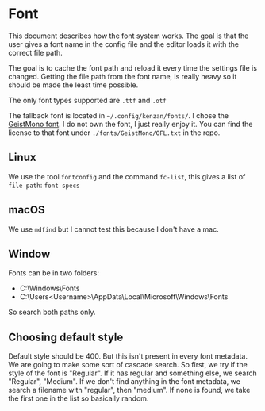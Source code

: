 # Font

This document describes how the font system works. The goal is that the user gives a font name in the config file and the editor loads it with the correct file path. 

The goal is to cache the font path and reload it every time the settings file is changed. Getting the file path from the font name, is really heavy so it should be made the least time possible. 

The only font types supported are `.ttf` and `.otf`

The fallback font is located in `~/.config/kenzan/fonts/`. I chose the [GeistMono font](https://vercel.com/font). I do not own the font, I just really enjoy it. You can find the license to that font under `./fonts/GeistMono/OFL.txt` in the repo. 

## Linux

We use the tool `fontconfig` and the command `fc-list`, this gives a list of `file path`: `font specs`

## macOS

We use `mdfind` but I cannot test this because I don't have a mac. 

## Window

Fonts can be in two folders: 
- C:\Windows\Fonts
- C:\Users\<Username>\AppData\Local\Microsoft\Windows\Fonts

So search both paths only. 

## Choosing default style

Default style should be 400. But this isn't present in every font metadata. We are going to make some sort of cascade search. So first, we try if the style of the font is "Regular". If it has regular and something else, we search "Regular", "Medium". If we don't find anything in the font metadata, we search a filename with "regular", then "medium". If none is found, we take the first one in the list so basically random. 
